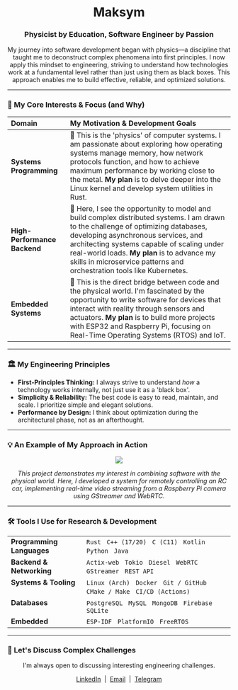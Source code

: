 <div align="center">
  <h1>Maksym</h1>
  <h3>Physicist by Education, Software Engineer by Passion</h3>
</div>

<p align="center">
  My journey into software development began with physics—a discipline that taught me to deconstruct complex phenomena into first principles. I now apply this mindset to engineering, striving to understand how technologies work at a fundamental level rather than just using them as black boxes. This approach enables me to build effective, reliable, and optimized solutions.
</p>

---

### 🔬 My Core Interests & Focus (and Why)

| Domain | My Motivation & Development Goals |
| :--- | :--- |
| **Systems Programming** | 🔹 This is the 'physics' of computer systems. I am passionate about exploring how operating systems manage memory, how network protocols function, and how to achieve maximum performance by working close to the metal. **My plan** is to delve deeper into the Linux kernel and develop system utilities in Rust. |
| **High-Performance Backend** | 🔹 Here, I see the opportunity to model and build complex distributed systems. I am drawn to the challenge of optimizing databases, developing asynchronous services, and architecting systems capable of scaling under real-world loads. **My plan** is to advance my skills in microservice patterns and orchestration tools like Kubernetes. |
| **Embedded Systems** | 🔹 This is the direct bridge between code and the physical world. I'm fascinated by the opportunity to write software for devices that interact with reality through sensors and actuators. **My plan** is to build more projects with ESP32 and Raspberry Pi, focusing on Real-Time Operating Systems (RTOS) and IoT. |

---

### 🏛️ My Engineering Principles

* **First-Principles Thinking:** I always strive to understand *how* a technology works internally, not just use it as a 'black box'.
* **Simplicity & Reliability:** The best code is easy to read, maintain, and scale. I prioritize simple and elegant solutions.
* **Performance by Design:** I think about optimization during the architectural phase, not as an afterthought.

---

### 💡 An Example of My Approach in Action

<p align="center">
  <a href="https://github.com/mpavk/web_rc_car">
    <img src="https://github-readme-stats.vercel.app/api/pin/?username=mpavk&repo=web_rc_car&theme=dracula&show_owner=true&cache_seconds=1" />
  </a>
</p>
<p align="center">
  <i>This project demonstrates my interest in combining software with the physical world. Here, I developed a system for remotely controlling an RC car, implementing real-time video streaming from a Raspberry Pi camera using GStreamer and WebRTC.</i>
</p>

---

### 🛠️ Tools I Use for Research & Development

<table>
  <tr>
    <td valign="top"><strong>Programming Languages</strong></td>
    <td valign="top">
      <code>Rust</code> &nbsp; <code>C++ (17/20)</code> &nbsp; <code>C (C11)</code> &nbsp; <code>Kotlin</code> &nbsp; <code>Python</code> &nbsp; <code>Java</code>
    </td>
  </tr>
  <tr>
    <td valign="top"><strong>Backend & Networking</strong></td>
    <td valign="top">
      <code>Actix-web</code> &nbsp; <code>Tokio</code> &nbsp; <code>Diesel</code> &nbsp; <code>WebRTC</code> &nbsp; <code>GStreamer</code> &nbsp; <code>REST API</code>
    </td>
  </tr>
  <tr>
    <td valign="top"><strong>Systems & Tooling</strong></td>
    <td valign="top">
      <code>Linux (Arch)</code> &nbsp; <code>Docker</code> &nbsp; <code>Git / GitHub</code> &nbsp; <code>CMake / Make</code> &nbsp; <code>CI/CD (Actions)</code>
    </td>
  </tr>
    <tr>
    <td valign="top"><strong>Databases</strong></td>
    <td valign="top">
      <code>PostgreSQL</code> &nbsp; <code>MySQL</code> &nbsp; <code>MongoDB</code> &nbsp; <code>Firebase</code> &nbsp; <code>SQLite</code>
    </td>
  </tr>
  <tr>
    <td valign="top"><strong>Embedded</strong></td>
    <td valign="top">
      <code>ESP-IDF</code> &nbsp; <code>PlatformIO</code> &nbsp; <code>FreeRTOS</code>
    </td>
  </tr>
</table>

---

### 🤝 Let's Discuss Complex Challenges

<p align="center">
  I'm always open to discussing interesting engineering challenges.
</p>
<p align="center">
  <a href="https://www.linkedin.com/in/your-profile/">LinkedIn</a> &nbsp;|&nbsp; 
  <a href="mailto:pavlenko.maksym.a@gmail.com">Email</a> &nbsp;|&nbsp; 
  <a href="https://t.me/your-telegram">Telegram</a>
</p>
